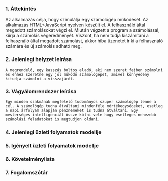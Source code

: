 ### 1. Áttekintés
   Az alkalmazás célja, hogy szimulálja egy számológép működését. Az alkalmazás HTML+JavaScript nyelven készült el. A felhasználó által megadott számolásokat végzi el. Miután végzett a program a számolással, kiírja a számolás végeredményét. Viszont, ha nem tudja kiszámítani a felhasználó által megadott számolást, akkor hiba üzenetet ír ki a felhasználó számára és új számolás adható meg. 
### 2. Jelenlegi helyzet leírása
    A megrendelő, egy kasszás boltos eladó, aki nem szeret fejben számolni és ehhez szeretne egy jól működő számológépet, amivel könnyedény kitudja számolni a visszajárót. 
### 3. Vágyálomrendszer leírása
    Egy minden szakmának megfelelő tudományos szuper számológép lenne a cél. A számológép tudna átváltani mindenféle mértékegységeket, esetleg a napi árfolyam alapján pénznemeket is tudna átváltani. Egy mesterséges intelligenciát össze kötni vele hogy esetleges nehezebb számolási feladatokat is megtudjon oldani.
### 4. Jelenlegi üzleti folyamatok modellje

### 5. Igényelt üzleti folyamatok modellje

### 6. Követelménylista

### 7. Fogalomszótár
